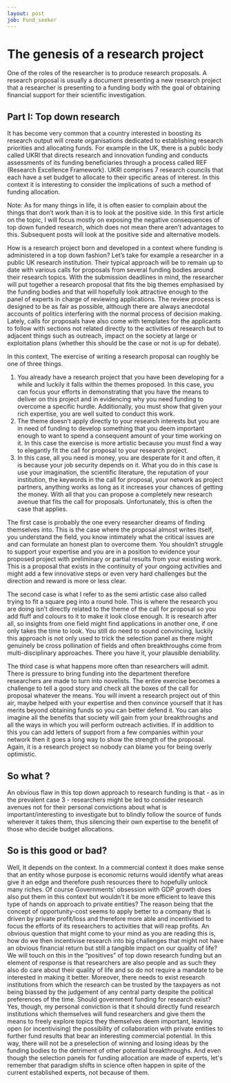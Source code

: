 ```yaml
---
layout: post
job: Fund_seeker
---
```



# The genesis of a research project 

One of the roles of the researcher is to produce research proposals. A research proposal is usually a document presenting a new research project that a researcher is presenting to a funding body with the goal of obtaining financial support for their scientific investigation. 

## Part I: Top down research 
It has become very common that a country interested in boosting its research output will create organisations dedicated to establishing research priorities and allocating funds.
For example in the UK, there is a public body called UKRI that directs research and innovation funding and conducts assessments of its funding beneficiaries through a process called REF (Research Excellence Framework). UKRI comprises 7 research councils that each have a set budget to allocate to their specific areas of interest. In this context it is interesting to consider the implications of such a method of funding allocation.

Note: As for many things in life, it is often easier to complain about the things that don’t work than it is to look at the positive side. In this first article on the topic, I will focus mostly on exposing the negative consequences of top down funded research, which does not mean there aren’t advantages to this. Subsequent posts will look at the positive side and alternative models.

How is a research project born and developed in a context where funding is administered in a top down fashion? 
Let’s take for example a researcher in a public UK research institution. Their typical approach will be to remain up to date with various calls for proposals from several funding bodies around their research topics.  With the submission deadlines in mind, the researcher will put together a research proposal that fits the big themes emphasised by the funding bodies and that will hopefully look attractive enough to the panel of experts in charge of reviewing applications. 
The review process is designed to be as fair as possible, although there are always anecdotal accounts of politics interfering with the normal process of decision making. 
Lately, calls for proposals have also come with templates for the applicants to follow with sections not related directly to the activities of research but to adjacent things such as outreach, impact on the society at large or exploitation plans (whether this should be the case or not is up for debate). 

In this context, The exercise of writing a research proposal can roughly be one of three things. 
1. You already have a research project that you have been developing for a while and luckily it falls within the themes proposed. In this case, you can focus your efforts in demonstrating that you have the means to deliver on this project and in evidencing why you need funding to overcome a specific hurdle. Additionally, you must show that given your rich expertise, you are well suited to conduct this work. 
2. The theme doesn’t apply directly to your research interests but you are in need of funding to develop something that you deem important enough to want to spend a consequent amount of your time working on it. In this case  the exercise is more artistic because you must find a way to elegantly fit the call for proposal to your research project.
3. In this case, all you need is money, you are desperate for it and often, it is because your job security depends on it. What you do in this case is use your imagination, the scientific literature, the reputation of your institution, the keywords in the call for proposal, your network as project partners, anything works as long as it increases your chances of getting the money. With all that you can propose a completely new research avenue that fits the call for proposals. Unfortunately, this is often the case that applies. 

The first case is probably the one every researcher dreams of finding themselves into. This is the case where the proposal almost writes itself, you understand the field, you know intimately what the critical issues are and can formulate an honest plan to overcome them.  You shouldn’t struggle to support your expertise and you are in a position to evidence your proposed project with preliminary or partial results from your existing work. This is a proposal that exists in the continuity of your ongoing activities and might add a few innovative steps or even very hard challenges but the direction  and reward is more or less clear. 

The second case is what I refer to as  the semi artistic case also called trying to fit a square peg into a round hole. This is where the research you are doing isn’t directly related to the theme of the call for proposal so you add fluff and colours to it to make it look close enough. It is research after all, so insights from one field might find applications in another one, if one only takes the time to look. You still do need to sound convincing, luckily this approach is not only used to trick the selection panel as there might genuinely be cross pollination of fields and often breakthroughs come from multi-disciplinary approaches. There you have it, your plausible deniability. 

The third case is what happens more often than researchers will admit. There is pressure to bring funding into the department therefore researchers are made to turn into novelists. The entire exercise becomes a challenge to tell a good story and check all the boxes of the call for proposal whatever the means. You will invent a research project out of thin air, maybe helped with your expertise and then convince yourself that it has merits beyond obtaining funds so you can better defend it. You can also imagine all the benefits that society will gain from your breakthroughs and all the ways in which you will perform outreach activities. If in addition to this you can add letters of support from a few companies within your network then it goes a long way to show the strength of the proposal. Again, it is a research project so nobody can blame you for being overly optimistic.  

## So what ?
An obvious flaw in this top down approach to research funding is that - as in the prevalent case 3 - researchers might be led to consider research avenues not for their personal convictions about what is important/interesting to investigate but to blindly follow the source of funds wherever it takes them, thus silencing their own expertise to the benefit of those who decide budget allocations.

## So is this good or bad?
Well, It depends on the context. In a commercial context it does make sense that an entity whose purpose is economic returns would identify what areas give it an edge and therefore push resources there to hopefully unlock many riches. Of course Governments' obsession with GDP growth does also put them in this context but wouldn’t it be more efficient to leave this type of hands on approach to private entities? The reason being that the concept of opportunity-cost seems to apply better to a company that is driven by private profit/loss and therefore more able and incentivised to focus the efforts of its researchers to activities that will reap profits. An obvious question that might come to your mind as you are reading this is, how do we then incentivise research into big challenges that might not have an obvious financial return but still a tangible impact on our quality of life? We will touch on this in the “positives” of top down research funding but an element of response is that researchers are also people and as such they also do care about their quality of life and so do not require a mandate to be interested in making it better. 
Moreover, there needs to exist research institutions from which the research can be trusted by the taxpayers as not being biassed by the judgement of any central party despite the political preferences of the time. 
Should government funding for research exist? Yes, though, my personal conviction is that it should directly fund research institutions which themselves will fund researchers and give them the means to freely explore topics they themselves deem important, leaving open (or incentivising) the possibility of collaboration with private entities to further fund results that bear an interesting commercial potential. In this way, there will not be a preselection of winning and losing ideas by the funding bodies to the detriment of other potential breakthroughs.
And even though the selection panels for funding allocation are made of experts, let's remember that paradigm shifts in science often happen in spite of the current established experts, not because of them.
